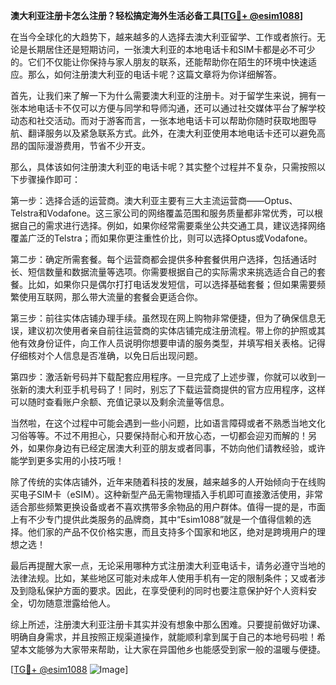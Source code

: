 **澳大利亚注册卡怎么注册？轻松搞定海外生活必备工具[[TG💪+ @esim1088](https://t.me/s/esim1088)]**

在当今全球化的大趋势下，越来越多的人选择去澳大利亚留学、工作或者旅行。无论是长期居住还是短期访问，一张澳大利亚的本地电话卡和SIM卡都是必不可少的。它们不仅能让你保持与家人朋友的联系，还能帮助你在陌生的环境中快速适应。那么，如何注册澳大利亚的电话卡呢？这篇文章将为你详细解答。

首先，让我们来了解一下为什么需要澳大利亚的注册卡。对于留学生来说，拥有一张本地电话卡不仅可以方便与同学和导师沟通，还可以通过社交媒体平台了解学校动态和社交活动。而对于游客而言，一张本地电话卡可以帮助你随时获取地图导航、翻译服务以及紧急联系方式。此外，在澳大利亚使用本地电话卡还可以避免高昂的国际漫游费用，节省不少开支。

那么，具体该如何注册澳大利亚的电话卡呢？其实整个过程并不复杂，只需按照以下步骤操作即可：

第一步：选择合适的运营商。澳大利亚主要有三大主流运营商——Optus、Telstra和Vodafone。这三家公司的网络覆盖范围和服务质量都非常优秀，可以根据自己的需求进行选择。例如，如果你经常需要乘坐公共交通工具，建议选择网络覆盖广泛的Telstra；而如果你更注重性价比，则可以选择Optus或Vodafone。

第二步：确定所需套餐。每个运营商都会提供多种套餐供用户选择，包括通话时长、短信数量和数据流量等选项。你需要根据自己的实际需求来挑选适合自己的套餐。比如，如果你只是偶尔打打电话发发短信，可以选择基础套餐；但如果需要频繁使用互联网，那么带大流量的套餐会更适合你。

第三步：前往实体店铺办理手续。虽然现在网上购物非常便捷，但为了确保信息无误，建议初次使用者亲自前往运营商的实体店铺完成注册流程。带上你的护照或其他有效身份证件，向工作人员说明你想要申请的服务类型，并填写相关表格。记得仔细核对个人信息是否准确，以免日后出现问题。

第四步：激活新号码并下载配套应用程序。一旦完成了上述步骤，你就可以收到一张新的澳大利亚手机号码了！同时，别忘了下载运营商提供的官方应用程序，这样可以随时查看账户余额、充值记录以及剩余流量等信息。

当然啦，在这个过程中可能会遇到一些小问题，比如语言障碍或者不熟悉当地文化习俗等等。不过不用担心，只要保持耐心和开放心态，一切都会迎刃而解的！另外，如果你身边有已经定居澳大利亚的朋友或者同事，不妨向他们请教经验，或许能学到更多实用的小技巧哦！

除了传统的实体店铺外，近年来随着科技的发展，越来越多的人开始倾向于在线购买电子SIM卡（eSIM）。这种新型产品无需物理插入手机即可直接激活使用，非常适合那些频繁更换设备或者不喜欢携带多余物品的用户群体。值得一提的是，市面上有不少专门提供此类服务的品牌商，其中“Esim1088”就是一个值得信赖的选择。他们家的产品不仅价格实惠，而且支持多个国家和地区，绝对是跨境用户的理想之选！

最后再提醒大家一点，无论采用哪种方式注册澳大利亚电话卡，请务必遵守当地的法律法规。比如，某些地区可能对未成年人使用手机有一定的限制条件；又或者涉及到隐私保护方面的要求。因此，在享受便利的同时也要注意保护好个人资料安全，切勿随意泄露给他人。

综上所述，注册澳大利亚注册卡其实并没有想象中那么困难。只要提前做好功课、明确自身需求，并且按照正规渠道操作，就能顺利拿到属于自己的本地号码啦！希望本文能够为大家带来帮助，让大家在异国他乡也能感受到家一般的温暖与便捷。

[[TG💪+ @esim1088](https://t.me/s/esim1088) ![Image](https://i.postimg.cc/4NQfJmqS/Snipaste-2025-05-13-00-14-12.png)]